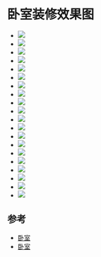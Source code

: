 # 卧室装修效果图

- ![](https://fairyly.github.io/you-need-know-house_knowledge/bedroom/1.jpg)
- ![](https://fairyly.github.io/you-need-know-house_knowledge/bedroom/2.jpg)
- ![](https://fairyly.github.io/you-need-know-house_knowledge/bedroom/3.jpg)
- ![](https://fairyly.github.io/you-need-know-house_knowledge/bedroom/4.jpg)
- ![](https://fairyly.github.io/you-need-know-house_knowledge/bedroom/5.jpg)
- ![](https://fairyly.github.io/you-need-know-house_knowledge/bedroom/6.jpg)
- ![](https://fairyly.github.io/you-need-know-house_knowledge/bedroom/7.jpg)
- ![](https://fairyly.github.io/you-need-know-house_knowledge/bedroom/8.jpg)
- ![](https://fairyly.github.io/you-need-know-house_knowledge/bedroom/9.jpg)
- ![](https://fairyly.github.io/you-need-know-house_knowledge/bedroom/10.jpg)
- ![](https://fairyly.github.io/you-need-know-house_knowledge/bedroom/11.jpg)
- ![](https://fairyly.github.io/you-need-know-house_knowledge/bedroom/12.jpg)
- ![](https://fairyly.github.io/you-need-know-house_knowledge/bedroom/13.jpg)
- ![](https://fairyly.github.io/you-need-know-house_knowledge/bedroom/14.jpg)
- ![](https://fairyly.github.io/you-need-know-house_knowledge/bedroom/15.jpg)
- ![](https://fairyly.github.io/you-need-know-house_knowledge/bedroom/16.jpg)
- ![](https://fairyly.github.io/you-need-know-house_knowledge/bedroom/17.jpg)
- ![](https://fairyly.github.io/you-need-know-house_knowledge/bedroom/18.jpg)
- ![](https://fairyly.github.io/you-need-know-house_knowledge/bedroom/19.jpg)
- ![](https://fairyly.github.io/you-need-know-house_knowledge/bedroom/20.jpg)


## 参考
- [卧室](https://xiaoguotu.to8to.com/list-h1s2i0)
- [卧室](http://home.fang.com/album/woshi/)